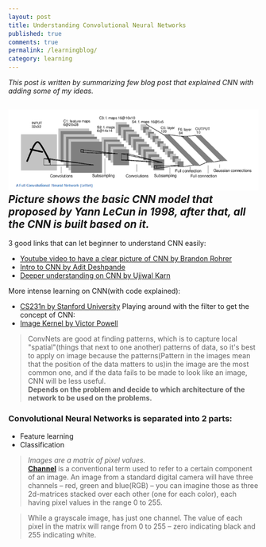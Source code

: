```yaml
---
layout: post
title: Understanding Convolutional Neural Networks
published: true
comments: true
permalink: /learningblog/
category: learning
---
```


_This post is written by summarizing few blog post that explained CNN with adding some of my ideas._

![LeNet](/images/LeNet.png)  
_Picture shows the basic CNN model that proposed by Yann LeCun in 1998, after that, all the CNN is built based on it._
----
3 good links that can let beginner to understand CNN easily:

* [Youtube video to have a clear picture of CNN by Brandon Rohrer](https://www.youtube.com/watch?v=FmpDIaiMIeA&t=870s)
* [Intro to CNN by Adit Deshpande](https://adeshpande3.github.io/adeshpande3.github.io/A-Beginner's-Guide-To-Understanding-Convolutional-Neural-Networks/)
* [Deeper understanding on CNN by Ujjwal Karn](https://www.kdnuggets.com/2016/11/intuitive-explanation-convolutional-neural-networks.html)

More intense learning on CNN(with code explained):
* [CS231n by Stanford University](http://cs231n.github.io/convolutional-networks/#conv)
Playing around with the filter to get the concept of CNN:
* [Image Kernel by Victor Powell](http://setosa.io/ev/image-kernels/)

> ConvNets are good at finding patterns, which is to capture local "spatial"(things that next to one another) patterns of data, so it's  best to apply on image because the patterns(Pattern in the images mean that the position of the data matters to us)in the image are the  most common one, and if the data fails to be made to look like an image, CNN will be less useful.  
**Depends on the problem and decide to which architecture of the network to be used on the problems.**

### Convolutional Neural Networks is separated into 2 parts:
* Feature learning
* Classification

> _Images are a matrix of pixel values._  
[**Channel**](https://en.wikipedia.org/wiki/Channel_(digital_image)) is a conventional term used to refer to a certain component of an image. An image from a standard digital camera will have three channels – red, green and blue(RGB) – you can imagine those as three 2d-matrices stacked over each other (one for each color), each having pixel values in the range 0 to 255.  

> While a grayscale image, has just one channel. The value of each pixel in the matrix will range from 0 to 255 – zero indicating black and 255 indicating white.
 
